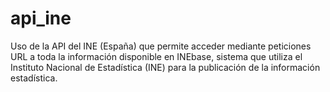 # api_ine
Uso de la API del INE (España) que permite acceder mediante peticiones URL a toda la información disponible en INEbase, sistema que utiliza el Instituto Nacional de Estadística (INE) para la publicación de la información estadística.
